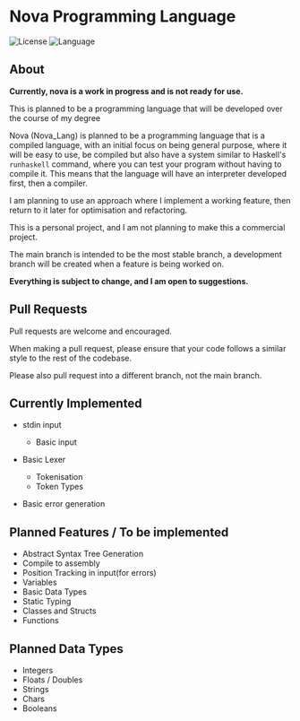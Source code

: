 # Nova Programming Language
![License](https://img.shields.io/badge/license-Apache_2.0-orange.svg)
![Language](https://img.shields.io/badge/language-C++-blue.svg)

## About
<strong>Currently, nova is a work in progress and is not ready for use.</strong>

This is planned to be a programming language that will be developed over the course of my degree

Nova (Nova_Lang) is planned to be a programming language that is a compiled language, 
with an initial focus on being general purpose, where it will be easy to use, be 
compiled but also have a system similar to Haskell's `runhaskell` command, where 
you can test your program without having to compile it. This means that the language
will have an interpreter developed first, then a compiler.

I am planning to use an approach where I implement a working feature, then return
to it later for optimisation and refactoring.

This is a personal project, and I am not planning to make this a commercial project.

The main branch is intended to be the most stable branch, a development branch will be 
created when a feature is being worked on.

<strong>Everything is subject to change, and I am open to suggestions.</strong>

## Pull Requests

Pull requests are welcome and encouraged.

When making a pull request, please ensure that your code follows a similar style
to the rest of the codebase.

Please also pull request into a different branch, not the main branch.

## Currently Implemented

- stdin input
    - Basic input 

- Basic Lexer
    - Tokenisation
    - Token Types
- Basic error generation

## Planned Features / To be implemented

- Abstract Syntax Tree Generation
- Compile to assembly
- Position Tracking in input(for errors)
- Variables
- Basic Data Types
- Static Typing
- Classes and Structs
- Functions

## Planned Data Types

- Integers
- Floats / Doubles
- Strings
- Chars
- Booleans
